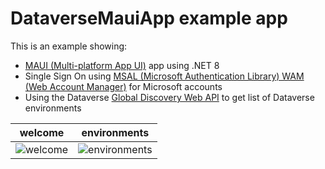 # DataverseMauiApp example app

This is an example showing:

- [MAUI (Multi-platform App UI)](https://dotnet.microsoft.com/en-us/apps/maui) app using .NET 8
- Single Sign On using [MSAL (Microsoft Authentication Library) WAM (Web Account Manager)](https://learn.microsoft.com/en-us/entra/msal/dotnet/acquiring-tokens/desktop-mobile/wam) for Microsoft accounts
- Using the Dataverse [Global Discovery Web API](https://learn.microsoft.com/en-us/power-apps/developer/data-platform/discovery-service) to get list of Dataverse environments

welcome             |  environments
:------------------:|:-------------------------:
![welcome](DataverseMauiApp/assets/welcome.png)  |  ![environments](DataverseMauiApp/assets/environments.png)
